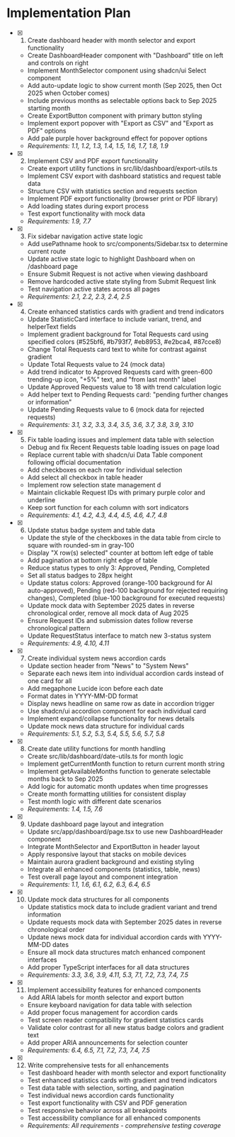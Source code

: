 # Implementation Plan

- [x] 1. Create dashboard header with month selector and export functionality
  - Create DashboardHeader component with "Dashboard" title on left and controls on right
  - Implement MonthSelector component using shadcn/ui Select component
  - Add auto-update logic to show current month (Sep 2025, then Oct 2025 when October comes)
  - Include previous months as selectable options back to Sep 2025 starting month
  - Create ExportButton component with primary button styling
  - Implement export popover with "Export as CSV" and "Export as PDF" options
  - Add pale purple hover background effect for popover options
  - _Requirements: 1.1, 1.2, 1.3, 1.4, 1.5, 1.6, 1.7, 1.8, 1.9_

- [x] 2. Implement CSV and PDF export functionality
  - Create export utility functions in src/lib/dashboard/export-utils.ts
  - Implement CSV export with dashboard statistics and request table data
  - Structure CSV with statistics section and requests section
  - Implement PDF export functionality (browser print or PDF library)
  - Add loading states during export process
  - Test export functionality with mock data
  - _Requirements: 1.9, 7.7_

- [x] 3. Fix sidebar navigation active state logic
  - Add usePathname hook to src/components/Sidebar.tsx to determine current route
  - Update active state logic to highlight Dashboard when on /dashboard page
  - Ensure Submit Request is not active when viewing dashboard
  - Remove hardcoded active state styling from Submit Request link
  - Test navigation active states across all pages
  - _Requirements: 2.1, 2.2, 2.3, 2.4, 2.5_

- [x] 4. Create enhanced statistics cards with gradient and trend indicators
  - Update StatisticCard interface to include variant, trend, and helperText fields
  - Implement gradient background for Total Requests card using specified colors (#525bf6, #b793f7, #eb8953, #e2bca4, #87cce8)
  - Change Total Requests card text to white for contrast against gradient
  - Update Total Requests value to 24 (mock data)
  - Add trend indicator to Approved Requests card with green-600 trending-up icon, "+5%" text, and "from last month" label
  - Update Approved Requests value to 18 with trend calculation logic
  - Add helper text to Pending Requests card: "pending further changes or information"
  - Update Pending Requests value to 6 (mock data for rejected requests)
  - _Requirements: 3.1, 3.2, 3.3, 3.4, 3.5, 3.6, 3.7, 3.8, 3.9, 3.10_

- [x] 5. Fix table loading issues and implement data table with selection
  - Debug and fix Recent Requests table loading issues on page load
  - Replace current table with shadcn/ui Data Table component following official documentation
  - Add checkboxes on each row for individual selection
  - Add select all checkbox in table header
  - Implement row selection state management d
  - Maintain clickable Request IDs with primary purple color and underline
  - Keep sort function for each column with sort indicators
  - _Requirements: 4.1, 4.2, 4.3, 4.4, 4.5, 4.6, 4.7, 4.8_

- [x] 6. Update status badge system and table data
  - Update the style of the checkboxes in the data table from circle to square with rounded-sm in gray-100
  - Display "X row(s) selected" counter at bottom left edge of table
  - Add pagination at bottom right edge of table
  - Reduce status types to only 3: Approved, Pending, Completed
  - Set all status badges to 28px height
  - Update status colors: Approved (orange-100 background for AI auto-approved), Pending (red-100 background for rejected requiring changes), Completed (blue-100 background for executed requests)
  - Update mock data with September 2025 dates in reverse chronological order, remove all mock data of Aug 2025
  - Ensure Request IDs and submission dates follow reverse chronological pattern
  - Update RequestStatus interface to match new 3-status system
  - _Requirements: 4.9, 4.10, 4.11_

- [x] 7. Create individual system news accordion cards
  - Update section header from "News" to "System News"
  - Separate each news item into individual accordion cards instead of one card for all
  - Add megaphone Lucide icon before each date
  - Format dates in YYYY-MM-DD format
  - Display news headline on same row as date in accordion trigger
  - Use shadcn/ui accordion component for each individual card
  - Implement expand/collapse functionality for news details
  - Update mock news data structure for individual cards
  - _Requirements: 5.1, 5.2, 5.3, 5.4, 5.5, 5.6, 5.7, 5.8_

- [x] 8. Create date utility functions for month handling
  - Create src/lib/dashboard/date-utils.ts for month logic
  - Implement getCurrentMonth function to return current month string
  - Implement getAvailableMonths function to generate selectable months back to Sep 2025
  - Add logic for automatic month updates when time progresses
  - Create month formatting utilities for consistent display
  - Test month logic with different date scenarios
  - _Requirements: 1.4, 1.5, 7.6_

- [x] 9. Update dashboard page layout and integration
  - Update src/app/dashboard/page.tsx to use new DashboardHeader component
  - Integrate MonthSelector and ExportButton in header layout
  - Apply responsive layout that stacks on mobile devices
  - Maintain aurora gradient background and existing styling
  - Integrate all enhanced components (statistics, table, news)
  - Test overall page layout and component integration
  - _Requirements: 1.1, 1.6, 6.1, 6.2, 6.3, 6.4, 6.5_

- [x] 10. Update mock data structures for all components
  - Update statistics mock data to include gradient variant and trend information
  - Update requests mock data with September 2025 dates in reverse chronological order
  - Update news mock data for individual accordion cards with YYYY-MM-DD dates
  - Ensure all mock data structures match enhanced component interfaces
  - Add proper TypeScript interfaces for all data structures
  - _Requirements: 3.3, 3.6, 3.9, 4.11, 5.3, 7.1, 7.2, 7.3, 7.4, 7.5_

- [x] 11. Implement accessibility features for enhanced components
  - Add ARIA labels for month selector and export button
  - Ensure keyboard navigation for data table with selection
  - Add proper focus management for accordion cards
  - Test screen reader compatibility for gradient statistics cards
  - Validate color contrast for all new status badge colors and gradient text
  - Add proper ARIA announcements for selection counter
  - _Requirements: 6.4, 6.5, 7.1, 7.2, 7.3, 7.4, 7.5_

- [x] 12. Write comprehensive tests for all enhancements
  - Test dashboard header with month selector and export functionality
  - Test enhanced statistics cards with gradient and trend indicators
  - Test data table with selection, sorting, and pagination
  - Test individual news accordion cards functionality
  - Test export functionality with CSV and PDF generation
  - Test responsive behavior across all breakpoints
  - Test accessibility compliance for all enhanced components
  - _Requirements: All requirements - comprehensive testing coverage_
